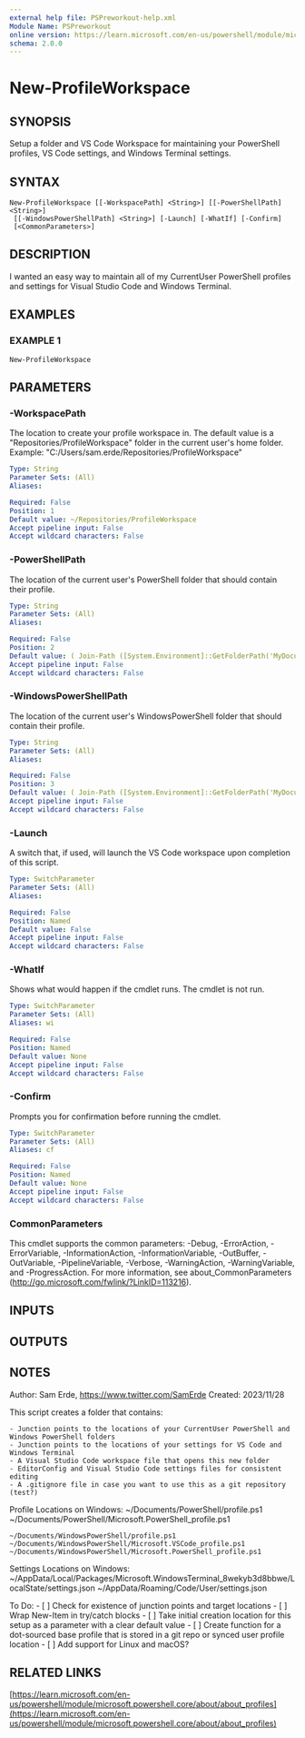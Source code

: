 ```yaml
---
external help file: PSPreworkout-help.xml
Module Name: PSPreworkout
online version: https://learn.microsoft.com/en-us/powershell/module/microsoft.powershell.core/about/about_profiles
schema: 2.0.0
---
```


# New-ProfileWorkspace

## SYNOPSIS
Setup a folder and VS Code Workspace for maintaining your PowerShell profiles, VS Code settings, and Windows Terminal settings.

## SYNTAX

```
New-ProfileWorkspace [[-WorkspacePath] <String>] [[-PowerShellPath] <String>]
 [[-WindowsPowerShellPath] <String>] [-Launch] [-WhatIf] [-Confirm]
 [<CommonParameters>]
```

## DESCRIPTION
I wanted an easy way to maintain all of my CurrentUser PowerShell profiles and settings for Visual Studio Code
and Windows Terminal.

## EXAMPLES

### EXAMPLE 1
```
New-ProfileWorkspace
```

## PARAMETERS

### -WorkspacePath
The location to create your profile workspace in.
The default value is a "Repositories/ProfileWorkspace" folder in
the current user's home folder.
Example: "C:/Users/sam.erde/Repositories/ProfileWorkspace"

```yaml
Type: String
Parameter Sets: (All)
Aliases:

Required: False
Position: 1
Default value: ~/Repositories/ProfileWorkspace
Accept pipeline input: False
Accept wildcard characters: False
```

### -PowerShellPath
The location of the current user's PowerShell folder that should contain their profile.

```yaml
Type: String
Parameter Sets: (All)
Aliases:

Required: False
Position: 2
Default value: ( Join-Path ([System.Environment]::GetFolderPath('MyDocuments')) '/PowerShell' )
Accept pipeline input: False
Accept wildcard characters: False
```

### -WindowsPowerShellPath
The location of the current user's WindowsPowerShell folder that should contain their profile.

```yaml
Type: String
Parameter Sets: (All)
Aliases:

Required: False
Position: 3
Default value: ( Join-Path ([System.Environment]::GetFolderPath('MyDocuments')) '/WindowsPowerShell' )
Accept pipeline input: False
Accept wildcard characters: False
```

### -Launch
A switch that, if used, will launch the VS Code workspace upon completion of this script.

```yaml
Type: SwitchParameter
Parameter Sets: (All)
Aliases:

Required: False
Position: Named
Default value: False
Accept pipeline input: False
Accept wildcard characters: False
```

### -WhatIf
Shows what would happen if the cmdlet runs.
The cmdlet is not run.

```yaml
Type: SwitchParameter
Parameter Sets: (All)
Aliases: wi

Required: False
Position: Named
Default value: None
Accept pipeline input: False
Accept wildcard characters: False
```

### -Confirm
Prompts you for confirmation before running the cmdlet.

```yaml
Type: SwitchParameter
Parameter Sets: (All)
Aliases: cf

Required: False
Position: Named
Default value: None
Accept pipeline input: False
Accept wildcard characters: False
```

### CommonParameters
This cmdlet supports the common parameters: -Debug, -ErrorAction, -ErrorVariable, -InformationAction, -InformationVariable, -OutBuffer, -OutVariable, -PipelineVariable, -Verbose, -WarningAction, -WarningVariable, and -ProgressAction. 
For more information, see about_CommonParameters (http://go.microsoft.com/fwlink/?LinkID=113216).

## INPUTS

## OUTPUTS

## NOTES
Author: Sam Erde, https://www.twitter.com/SamErde
Created: 2023/11/28

This script creates a folder that contains:

    - Junction points to the locations of your CurrentUser PowerShell and Windows PowerShell folders
    - Junction points to the locations of your settings for VS Code and Windows Terminal
    - A Visual Studio Code workspace file that opens this new folder
    - EditorConfig and Visual Studio Code settings files for consistent editing
    - A .gitignore file in case you want to use this as a git repository (test?)

Profile Locations on Windows:
    ~/Documents/PowerShell/profile.ps1
    ~/Documents/PowerShell/Microsoft.PowerShell_profile.ps1

    ~/Documents/WindowsPowerShell/profile.ps1
    ~/Documents/WindowsPowerShell/Microsoft.VSCode_profile.ps1
    ~/Documents/WindowsPowerShell/Microsoft.PowerShell_profile.ps1

Settings Locations on Windows:
    ~/AppData/Local/Packages/Microsoft.WindowsTerminal_8wekyb3d8bbwe/LocalState/settings.json
    ~/AppData/Roaming/Code/User/settings.json

To Do:
    - \[ \] Check for existence of junction points and target locations
    - \[ \] Wrap New-Item in try/catch blocks
    - \[ \] Take initial creation location for this setup as a parameter with a clear default value
    - \[ \] Create function for a dot-sourced base profile that is stored in a git repo or synced user profile location
    - \[ \] Add support for Linux and macOS?

## RELATED LINKS

[https://learn.microsoft.com/en-us/powershell/module/microsoft.powershell.core/about/about_profiles](https://learn.microsoft.com/en-us/powershell/module/microsoft.powershell.core/about/about_profiles)
